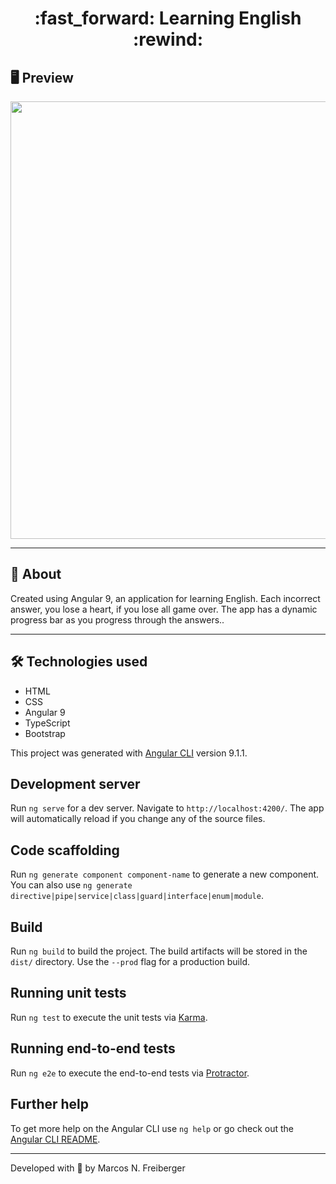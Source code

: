 <h1 align = "center"> :fast_forward: Learning English :rewind: </h1>

## 🖥 Preview
<p align = "center">
  <img src = "https://user-images.githubusercontent.com/48637568/91918783-539ae400-ec9a-11ea-9a6a-85ebc5952d78.jpg" width = "700">
</p>

---

## 📖 About
<p>Created using Angular 9, an application for learning English.
Each incorrect answer, you lose a heart, if you lose all game over. The app has a dynamic progress bar as you progress through the answers..</p>

---

## 🛠 Technologies used
- HTML
- CSS
- Angular 9
- TypeScript
- Bootstrap

This project was generated with [Angular CLI](https://github.com/angular/angular-cli) version 9.1.1.

## Development server

Run `ng serve` for a dev server. Navigate to `http://localhost:4200/`. The app will automatically reload if you change any of the source files.

## Code scaffolding

Run `ng generate component component-name` to generate a new component. You can also use `ng generate directive|pipe|service|class|guard|interface|enum|module`.

## Build

Run `ng build` to build the project. The build artifacts will be stored in the `dist/` directory. Use the `--prod` flag for a production build.

## Running unit tests

Run `ng test` to execute the unit tests via [Karma](https://karma-runner.github.io).

## Running end-to-end tests

Run `ng e2e` to execute the end-to-end tests via [Protractor](http://www.protractortest.org/).

## Further help

To get more help on the Angular CLI use `ng help` or go check out the [Angular CLI README](https://github.com/angular/angular-cli/blob/master/README.md).

---
Developed with 💙 by Marcos N. Freiberger
